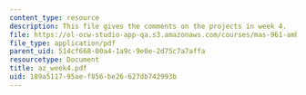 ```yaml
---
content_type: resource
description: This file gives the comments on the projects in week 4.
file: https://ol-ocw-studio-app-qa.s3.amazonaws.com/courses/mas-961-ambient-intelligence-spring-2005/189a511795aef856be26627db742993b_az_week4.pdf
file_type: application/pdf
parent_uid: 514cf668-00a4-1a9c-9e0e-2d75c7a7affa
resourcetype: Document
title: az_week4.pdf
uid: 189a5117-95ae-f856-be26-627db742993b
---
```

